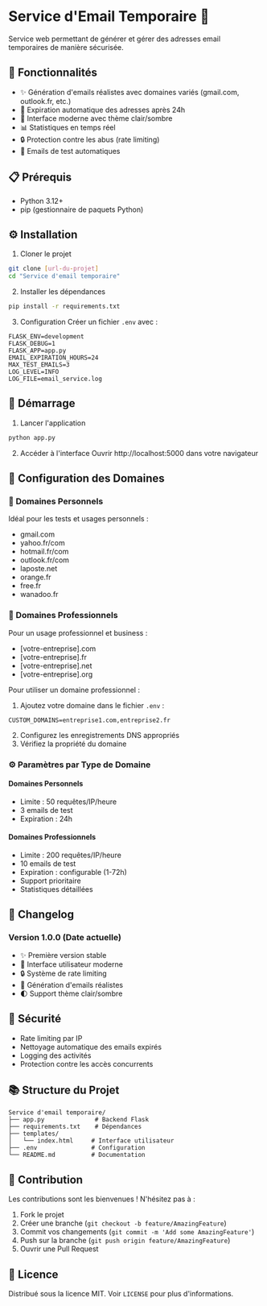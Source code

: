 # Service d'Email Temporaire 📧

Service web permettant de générer et gérer des adresses email temporaires de manière sécurisée.

## 🚀 Fonctionnalités

- ✨ Génération d'emails réalistes avec domaines variés (gmail.com, outlook.fr, etc.)
- 🔄 Expiration automatique des adresses après 24h
- 🎨 Interface moderne avec thème clair/sombre
- 📊 Statistiques en temps réel
- 🔒 Protection contre les abus (rate limiting)
- 📨 Emails de test automatiques

## 📋 Prérequis

- Python 3.12+
- pip (gestionnaire de paquets Python)

## ⚙️ Installation

1. Cloner le projet
```bash
git clone [url-du-projet]
cd "Service d'email temporaire"
```

2. Installer les dépendances
```bash
pip install -r requirements.txt
```

3. Configuration
Créer un fichier `.env` avec :
```env
FLASK_ENV=development
FLASK_DEBUG=1
FLASK_APP=app.py
EMAIL_EXPIRATION_HOURS=24
MAX_TEST_EMAILS=3
LOG_LEVEL=INFO
LOG_FILE=email_service.log
```

## 🚦 Démarrage

1. Lancer l'application
```bash
python app.py
```

2. Accéder à l'interface
Ouvrir http://localhost:5000 dans votre navigateur

## 🔧 Configuration des Domaines

### 👤 Domaines Personnels
Idéal pour les tests et usages personnels :
- gmail.com
- yahoo.fr/com
- hotmail.fr/com
- outlook.fr/com
- laposte.net
- orange.fr
- free.fr
- wanadoo.fr

### 💼 Domaines Professionnels
Pour un usage professionnel et business :
- [votre-entreprise].com
- [votre-entreprise].fr
- [votre-entreprise].net
- [votre-entreprise].org

Pour utiliser un domaine professionnel :
1. Ajoutez votre domaine dans le fichier `.env` :
```env
CUSTOM_DOMAINS=entreprise1.com,entreprise2.fr
```
2. Configurez les enregistrements DNS appropriés
3. Vérifiez la propriété du domaine

### ⚙️ Paramètres par Type de Domaine

#### Domaines Personnels
- Limite : 50 requêtes/IP/heure
- 3 emails de test
- Expiration : 24h

#### Domaines Professionnels
- Limite : 200 requêtes/IP/heure
- 10 emails de test
- Expiration : configurable (1-72h)
- Support prioritaire
- Statistiques détaillées

## 📝 Changelog

### Version 1.0.0 (Date actuelle)
- ✨ Première version stable
- 🎨 Interface utilisateur moderne
- 🔒 Système de rate limiting
- 📧 Génération d'emails réalistes
- 🌓 Support thème clair/sombre

## 🔐 Sécurité

- Rate limiting par IP
- Nettoyage automatique des emails expirés
- Logging des activités
- Protection contre les accès concurrents

## 📚 Structure du Projet

```
Service d'email temporaire/
├── app.py              # Backend Flask
├── requirements.txt    # Dépendances
├── templates/          
│   └── index.html     # Interface utilisateur
├── .env               # Configuration
└── README.md          # Documentation
```

## 🤝 Contribution

Les contributions sont les bienvenues ! N'hésitez pas à :
1. Fork le projet
2. Créer une branche (`git checkout -b feature/AmazingFeature`)
3. Commit vos changements (`git commit -m 'Add some AmazingFeature'`)
4. Push sur la branche (`git push origin feature/AmazingFeature`)
5. Ouvrir une Pull Request

## 📄 Licence

Distribué sous la licence MIT. Voir `LICENSE` pour plus d'informations.
